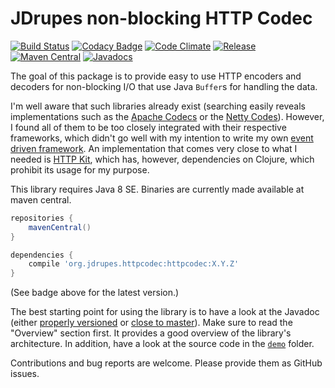 JDrupes non-blocking HTTP Codec
===============================

[![Build Status](https://travis-ci.org/mnlipp/jdrupes-httpcodec.svg?branch=master)](https://travis-ci.org/mnlipp/jdrupes-httpcodec) 
[![Codacy Badge](https://api.codacy.com/project/badge/Grade/0d9e648d1d904ec6a1f0ca713ca30c5c)](https://www.codacy.com/app/mnlipp/jdrupes-httpcodec?utm_source=github.com&amp;utm_medium=referral&amp;utm_content=mnlipp/jdrupes-httpcodec&amp;utm_campaign=Badge_Grade)
[![Code Climate](https://lima.codeclimate.com/github/mnlipp/jdrupes-httpcodec/badges/gpa.svg)](https://lima.codeclimate.com/github/mnlipp/jdrupes-httpcodec)
[![Release](https://jitpack.io/v/mnlipp/jdrupes-httpcodec.svg)](https://jitpack.io/#mnlipp/jdrupes-httpcodec)
[![Maven Central](https://img.shields.io/maven-central/v/org.jdrupes.httpcodec/httpcodec.svg)](http://search.maven.org/#search%7Cga%7C1%7Cg%3A%22org.jdrupes.httpcodec%22)
[![Javadocs](https://www.javadoc.io/badge/org.jdrupes.httpcodec/httpcodec.svg)](https://www.javadoc.io/doc/org.jdrupes.httpcodec/httpcodec)

The goal of this package is to provide easy to use HTTP 
encoders and decoders for non-blocking I/O
that use Java `Buffer`s for handling the data.

I'm well aware that such libraries already exist (searching easily reveals
implementations such as the 
[Apache Codecs](https://hc.apache.org/httpcomponents-core-ga/httpcore-nio/apidocs/org/apache/http/impl/nio/codecs/package-summary.html) 
or the 
[Netty Codes](http://netty.io/4.0/api/io/netty/handler/codec/http/package-summary.html)).
However, I found all of them to be too closely integrated with their respective
frameworks, which didn't go well with my intention to write my own
[event driven framework](http://mnlipp.github.io/jgrapes/). 
An implementation that comes very close to what I needed is 
[HTTP Kit](https://github.com/http-kit/http-kit), which has, however,
dependencies on Clojure, which prohibit its usage for my purpose.

This library requires Java 8 SE. Binaries are currently made
available at maven central.

```gradle
repositories {
	mavenCentral()
}

dependencies {
	compile 'org.jdrupes.httpcodec:httpcodec:X.Y.Z'
}
```

(See badge above for the latest version.) 

The best starting point for using the library is to have a look at the Javadoc (either 
[properly versioned](https://www.javadoc.io/doc/org.jdrupes.httpcodec/httpcodec/)
or [close to master](https://mnlipp.github.io/jdrupes-httpcodec/javadoc/index.html)).
Make sure to read the "Overview" section first. It provides a good overview of
the library's architecture. In addition, have a look  at the source code in the 
[`demo`](https://github.com/mnlipp/jdrupes-httpcodec/tree/master/demo/org/jdrupes/httpcodec/demo) folder.

Contributions and bug reports are welcome. Please provide them as
GitHub issues.


<!-- Piwik Image Tracker-->
<img src="https://piwik.mnl.de/piwik.php?idsite=10&rec=1&url=https%3A%2F%2Fgithub.com%2Fmnlipp%2Fjdrupes-httpcodec" style="border:0" alt="" />
<!-- End Piwik -->

